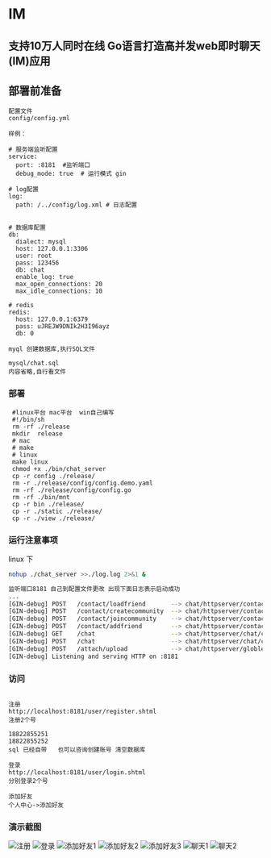 # IM

## 支持10万人同时在线 Go语言打造高并发web即时聊天(IM)应用

## 部署前准备
```
配置文件
config/config.yml

样例：

# 服务端监听配置
service:
  port: :8181  #监听端口
  debug_mode: true  # 运行模式 gin

# log配置
log:
  path: /../config/log.xml # 日志配置


# 数据库配置
db:
  dialect: mysql
  host: 127.0.0.1:3306
  user: root
  pass: 123456
  db: chat  
  enable_log: true
  max_open_connections: 20
  max_idle_connections: 10

# redis
redis:
  host: 127.0.0.1:6379
  pass: uJREJW9DNIk2H3I96ayz
  db: 0

myql 创建数据库,执行SQL文件

mysql/chat.sql
内容省略,自行看文件

```

### 部署

```
 #linux平台 mac平台  win自己编写
 #!/bin/sh
 rm -rf ./release
 mkdir  release
 # mac
 # make
 # linux
 make linux
 chmod +x ./bin/chat_server
 cp -r config ./release/
 rm -r ./release/config/config.demo.yaml
 rm -rf ./release/config/config.go
 rm -rf ./bin/mnt
 cp -r bin ./release/
 cp -r ./static ./release/
 cp -r ./view ./release/
```

### 运行注意事项
linux 下
```bash
nohup ./chat_server >>./log.log 2>&1 &

监听端口8181 自己到配置文件更改 出现下面日志表示启动成功
...
[GIN-debug] POST   /contact/loadfriend       --> chat/httpserver/contact/ctrl.LoadFriend (4 handlers)
[GIN-debug] POST   /contact/createcommunity  --> chat/httpserver/contact/ctrl.CreateCommunity (4 handlers)
[GIN-debug] POST   /contact/joincommunity    --> chat/httpserver/contact/ctrl.JoinCommunity (4 handlers)
[GIN-debug] POST   /contact/addfriend        --> chat/httpserver/contact/ctrl.Addfriend (4 handlers)
[GIN-debug] GET    /chat                     --> chat/httpserver/chat/ctrl.Chat (4 handlers)
[GIN-debug] POST   /chat                     --> chat/httpserver/chat/ctrl.Chat (4 handlers)
[GIN-debug] POST   /attach/upload            --> chat/httpserver/globle.Upload (4 handlers)
[GIN-debug] Listening and serving HTTP on :8181

```

### 访问
```

注册
http://localhost:8181/user/register.shtml
注册2个号

18822855251
18822855252
sql 已经自带   也可以咨询创建账号 清空数据库

登录
http://localhost:8181/user/login.shtml
分别登录2个号

添加好友
个人中心->添加好友

```
### 演示截图
![注册](/img/register.jpg) 
![登录](/img/login.jpg) 
![添加好友1](/img/addfriend1.jpg)
![添加好友2](/img/addfriend2.jpg)
![添加好友3](/img/addfriend3.jpg)
![聊天1](/img/chat1.jpg)
![聊天2](/img/chat2.jpg)


